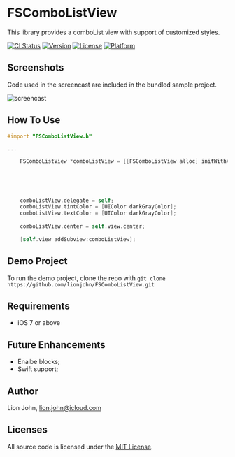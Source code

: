 # FSComboListView

This library provides a comboList view with support of customized styles.

[![CI Status](http://img.shields.io/travis/Azuritul/AZDropdownMenu.svg?style=flat)](https://travis-ci.org/Azuritul/AZDropdownMenu)
[![Version](https://img.shields.io/cocoapods/v/AZDropdownMenu.svg?style=flat)](http://cocoapods.org/pods/AZDropdownMenu)
[![License](https://img.shields.io/cocoapods/l/AZDropdownMenu.svg?style=flat)](http://cocoapods.org/pods/AZDropdownMenu)
[![Platform](https://img.shields.io/cocoapods/p/AZDropdownMenu.svg?style=flat)](http://cocoapods.org/pods/AZDropdownMenu)


## Screenshots
Code used in the screencast are included in the bundled sample project.

![screencast](https://cloud.githubusercontent.com/assets/879197/13528338/455c738a-e250-11e5-8671-312aa58a63e1.gif)



How To Use
----------


```objective-c
#import "FSComboListView.h"

...

    FSComboListView *comboListView = [[FSComboListView alloc] initWithValues:@[@"Value 1",
                                                                               @"Value 2",
                                                                               @"Value 3",
                                                                               @"Value 4",
                                                                               @"Value 5"]
                                                                       frame:CGRectMake(0, 0, 300, 40)];
    comboListView.delegate = self;
    comboListView.tintColor = [UIColor darkGrayColor];
    comboListView.textColor = [UIColor darkGrayColor];
    
    comboListView.center = self.view.center;
    
    [self.view addSubview:comboListView];
```

## Demo Project

To run the demo project, clone the repo with `git clone https://github.com/lionjohn/FSComboListView.git`


## Requirements
- iOS 7 or above


Future Enhancements
-------------------

- Enalbe blocks;
- Swift support;

## Author
Lion John, lion.john@icloud.com

## Licenses

All source code is licensed under the [MIT License](https://github.com/lionjohn/FSComboListView/blob/master/LICENSE).

	
